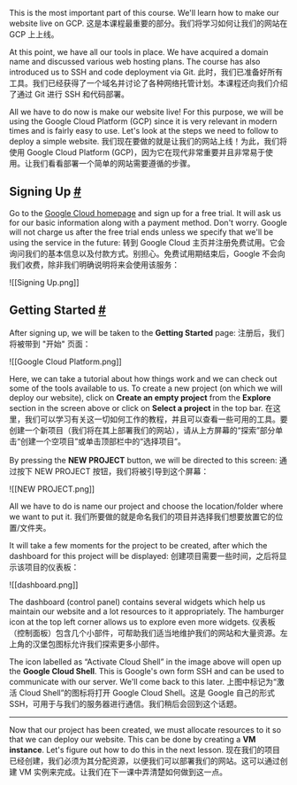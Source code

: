 This is the most important part of this course. We'll learn how to make our website live on GCP.
这是本课程最重要的部分。我们将学习如何让我们的网站在 GCP 上上线。

At this point, we have all our tools in place. We have acquired a domain name and discussed various web hosting plans. The course has also introduced us to SSH and code deployment via Git.
此时，我们已准备好所有工具。我们已经获得了一个域名并讨论了各种网络托管计划。本课程还向我们介绍了通过 Git 进行 SSH 和代码部署。

All we have to do now is make our website live! For this purpose, we will be using the Google Cloud Platform (GCP) since it is very relevant in modern times and is fairly easy to use. Let's look at the steps we need to follow to deploy a simple website.
我们现在要做的就是让我们的网站上线！为此，我们将使用 Google Cloud Platform (GCP)，因为它在现代非常重要并且非常易于使用。让我们看看部署一个简单的网站需要遵循的步骤。

## Signing Up [#](https://www.educative.io/courses/a-complete-guide-to-launching-your-website-from-local-to-live/7AnPjKGQgpj#Signing-Up)

Go to the [Google Cloud homepage](https://cloud.google.com/) and sign up for a free trial. It will ask us for our basic information along with a payment method. Don't worry. Google will not charge us after the free trial ends unless we specify that we'll be using the service in the future:
转到 Google Cloud 主页并注册免费试用。它会询问我们的基本信息以及付款方式。别担心。免费试用期结束后，Google 不会向我们收费，除非我们明确说明将来会使用该服务：

![[Signing Up.png]]

## Getting Started [#](https://www.educative.io/courses/a-complete-guide-to-launching-your-website-from-local-to-live/7AnPjKGQgpj#Getting-Started)

After signing up, we will be taken to the **Getting Started** page:
注册后，我们将被带到 "开始" 页面：

![[Google Cloud Platform.png]]

Here, we can take a tutorial about how things work and we can check out some of the tools available to us. To create a new project (on which we will deploy our website), click on **Create an empty project** from the **Explore** section in the screen above or click on **Select a project** in the top bar.
在这里，我们可以学习有关这一切如何工作的教程，并且可以查看一些可用的工具。要创建一个新项目（我们将在其上部署我们的网站），请从上方屏幕的“探索”部分单击“创建一个空项目”或单击顶部栏中的“选择项目”。

By pressing the **NEW PROJECT** button, we will be directed to this screen:
通过按下 NEW PROJECT 按钮，我们将被引导到这个屏幕：

![[NEW PROJECT.png]]

All we have to do is name our project and choose the location/folder where we want to put it.
我们所要做的就是命名我们的项目并选择我们想要放置它的位置/文件夹。

It will take a few moments for the project to be created, after which the dashboard for this project will be displayed:
创建项目需要一些时间，之后将显示该项目的仪表板：

![[dashboard.png]]

The dashboard (control panel) contains several widgets which help us maintain our website and a lot resources to it appropriately. The hamburger icon at the top left corner allows us to explore even more widgets.
仪表板（控制面板）包含几个小部件，可帮助我们适当地维护我们的网站和大量资源。左上角的汉堡包图标允许我们探索更多小部件。

The icon labelled as “Activate Cloud Shell” in the image above will open up the **Google Cloud Shell**. This is Google's own form SSH and can be used to communicate with our server. We'll come back to this later.
上图中标记为“激活 Cloud Shell”的图标将打开 Google Cloud Shell。这是 Google 自己的形式 SSH，可用于与我们的服务器进行通信。我们稍后会回到这个话题。

---

Now that our project has been created, we must allocate resources to it so that we can deploy our website. This can be done by creating a **VM instance**. Let's figure out how to do this in the next lesson.
现在我们的项目已经创建，我们必须为其分配资源，以便我们可以部署我们的网站。这可以通过创建 VM 实例来完成。让我们在下一课中弄清楚如何做到这一点。

